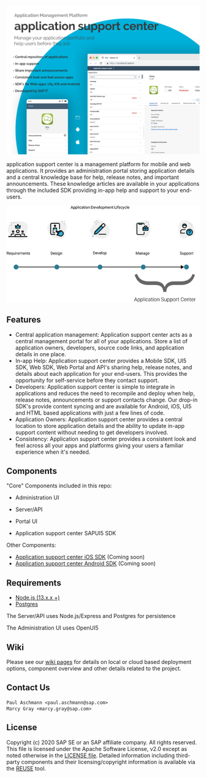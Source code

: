 ![Overview](resources/github_header.png)

application support center is a management platform for mobile and web applications. It provides an administration portal storing application details and a central knowledge base for help, release notes, and important announcements. These knowledge articles are available in your applications through the included SDK providing in-app help and support to your end-users.

![Development Lifecycle](resources/lifecycle.png)

## Features

- Central application management: Application support center acts as a central management portal for all of your applications. Store a list of application owners, developers, source code links, and application details in one place.
- In-app Help: Application support center provides a Mobile SDK, UI5 SDK, Web SDK, Web Portal and API's sharing help, release notes, and details about each application for your end-users. This provides the opportunity for self-service before they contact support.
- Developers: Application support center is simple to integrate in applications and reduces the need to recompile and deploy when help, release notes, announcements or support contacts change. Our drop-in SDK's provide content syncing and are available for Android, iOS, UI5 and HTML based applications with just a few lines of code.
- Application Owners: Application support center provides a central location to store application details and the ability to update in-app support content without needing to get developers involved.
- Consistency: Application support center provides a consistent look and feel across all your apps and platforms giving your users a familiar experience when it's needed.

## Components

"Core" Components included in this repo:

- Administration UI
- Server/API

- Portal UI
- Application support center SAPUI5 SDK

Other Components:

- <a href="https://" target="_blank">Application support center iOS SDK</a> (Coming soon)
- <a href="https://" target="_blank">Application support center Android SDK</a> (Coming soon)

## Requirements

- <a href="https://www.nodejs.org" target="_blank">Node.js (13.x.x +)</a>
- <a href="https://www.postgresql.org" target="_blank">Postgres</a>

The Server/API uses Node.js/Express and Postgres for persistence

The Administration UI uses OpenUI5

## Wiki

Please see our <a href="../../wiki">wiki pages</a> for details on local or cloud based deployment options, component overview and other details related to the project.

## Contact Us

```
Paul Aschmann <paul.aschmann@sap.com>
Marcy Gray <marcy.gray@sap.com>
```

## License

Copyright (c) 2020 SAP SE or an SAP affiliate company. All rights reserved.
This file is licensed under the Apache Software License, v2.0 except as noted
otherwise in the <a href="LICENSE">LICENSE file</a>. Detailed information including 
third-party components and their licensing/copyright information is available via 
the <a href="https://api.reuse.software/info/github.com/SAP/application-support-center">REUSE</a> tool.
